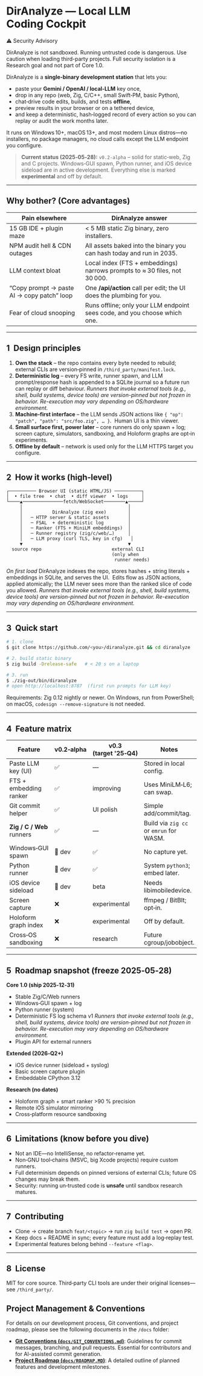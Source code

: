 # DirAnalyze — Local LLM Coding Cockpit

⚠️ Security Advisory

DirAnalyze is not sandboxed. Running untrusted code is dangerous. Use caution when loading third-party projects. Full security isolation is a Research goal and not part of Core 1.0.

DirAnalyze is a **single‑binary development station** that lets you:

* paste your **Gemini / OpenAI / local‑LLM** key once,
* drop in any repo (web, Zig, C/C++, small Swift‑PM, basic Python),
* chat‑drive code edits, builds, and tests **offline**,
* preview results in your browser or on a tethered device,
* and keep a deterministic, hash‑logged record of every action so you can replay or audit the work months later.

It runs on Windows 10+, macOS 13+, and most modern Linux distros—no installers, no package managers, no cloud calls except the LLM endpoint you configure.

> **Current status (2025‑05‑28):** `v0.2‑alpha` – solid for static‑web, Zig and C projects. Windows‑GUI spawn, Python runner, and iOS device sideload are in active development. Everything else is marked **experimental** and off by default.

---

## Why bother?  (Core advantages)

| Pain elsewhere                             | DirAnalyze answer                                                         |
| ------------------------------------------ | ------------------------------------------------------------------------- |
| 15 GB IDE + plugin maze                    | < 5 MB static Zig binary, zero installers.                                |
| NPM audit hell & CDN outages               | All assets baked into the binary you can hash today and run in 2035.      |
| LLM context bloat                          | Local index (FTS + embeddings) narrows prompts to ≈ 30 files, not 30 000. |
| “Copy prompt → paste AI → copy patch” loop | One **/api/action** call per edit; the UI does the plumbing for you.      |
| Fear of cloud snooping                     | Runs offline; only your LLM endpoint sees code, and you choose which one. |

---

## 1  Design principles

1. **Own the stack** – the repo contains every byte needed to rebuild; external CLIs are version‑pinned in `/third_party/manifest.lock`.
2. **Deterministic log** – every FS write, runner spawn, and LLM prompt/response hash is appended to a SQLite journal so a future run can replay or diff behaviour. *Runners that invoke external tools (e.g., shell, build systems, device tools) are version-pinned but not frozen in behavior. Re-execution may vary depending on OS/hardware environment.*
3. **Machine‑first interface** – the LLM sends JSON actions like `{ "op": "patch", "path": "src/foo.zig", … }`.  Human UI is a thin viewer.
4. **Small surface first, power later** – core runners do only spawn + log; screen capture, simulators, sandboxing, and Holoform graphs are opt‑in experiments.
5. **Offline by default** – network is used only for the LLM HTTPS target you configure.

---

## 2  How it works (high‑level)

```
┌────────── Browser UI (static HTML/JS) ──────────┐
│  • file tree  • chat  • diff viewer  • logs     │
└────▲───────────────fetch/WebSocket────────▲─────┘
     │                                       │
     │           DirAnalyze (zig exe)        │
     │   ─ HTTP server & static assets       │
     │   ─ FSAL  + deterministic log         │
     │   ─ Ranker (FTS + MiniLM embeddings)  │
     │   ─ Runner registry (zig/c/web/…)     │
     │   ─ LLM proxy (curl TLS, key in cfg)   │
     ▼                                       ▼
  source repo                          external CLI
                                       (only when
                                        runner needs)
```

*On first load* DirAnalyze indexes the repo, stores hashes + string literals + embeddings in SQLite, and serves the UI.  Edits flow as JSON actions, applied atomically; the LLM never sees more than the ranked slice of code you allowed. *Runners that invoke external tools (e.g., shell, build systems, device tools) are version-pinned but not frozen in behavior. Re-execution may vary depending on OS/hardware environment.*


---

## 3  Quick start

```bash
# 1. clone
$ git clone https://github.com/<you>/diranalyze.git && cd diranalyze

# 2. build static binary
$ zig build -Drelease-safe   # < 20 s on a laptop

# 3. run
$ ./zig-out/bin/diranalyze
# open http://localhost:8787  (first run prompts for LLM key)
```

Requirements: Zig 0.12 nightly or newer.  On Windows, run from PowerShell; on macOS, `codesign --remove-signature` is not needed.

---

## 4  Feature matrix

| Feature                   | v0.2‑alpha | v0.3 (target '25‑Q4) | Notes                                   |
| ------------------------- | ---------- | -------------------- | --------------------------------------- |
| Paste LLM key (UI)        | ✅          | —                    | Stored in local config.                 |
| FTS + embedding ranker    | ✅          | improving            | Uses MiniLM‑L6; can swap.               |
| Git commit helper         | ✅          | UI polish            | Simple add/commit/tag.                  |
| **Zig / C / Web** runners | ✅          | —                    | Build via `zig cc` or `emrun` for WASM. |
| Windows‑GUI spawn         | 🔄 dev     | ✅                    | No capture yet.                         |
| Python runner             | 🔄 dev     | ✅                    | System `python3`; embed later.          |
| iOS device sideload       | 🔄 dev     | beta                 | Needs libimobiledevice.                 |
| Screen capture            | ❌          | experimental         | ffmpeg / BitBlt; opt‑in.                |
| Holoform graph index      | ❌          | experimental         | Off by default.                         |
| Cross‑OS sandboxing       | ❌          | research             | Future cgroup/jobobject.                |

---

## 5  Roadmap snapshot (freeze 2025‑05‑28)

**Core 1.0 (ship 2025‑12‑31)**

* Stable Zig/C/Web runners
* Windows‑GUI spawn + log
* Python runner (system)
* Deterministic FS log schema v1 *Runners that invoke external tools (e.g., shell, build systems, device tools) are version-pinned but not frozen in behavior. Re-execution may vary depending on OS/hardware environment.*
* Plugin API for external runners

**Extended (2026‑Q2+)**

* iOS device runner (sideload + syslog)
* Basic screen capture plugin
* Embeddable CPython 3.12

**Research (no dates)**

* Holoform graph + smart ranker >90 % precision
* Remote iOS simulator mirroring
* Cross‑platform resource sandboxing

---

## 6  Limitations (know before you dive)

* Not an IDE—no IntelliSense, no refactor‑rename yet.
* Non‑GNU tool‑chains (MSVC, big Xcode projects) require custom runners.
* Full determinism depends on pinned versions of external CLIs; future OS changes may break them.
* Security: running un‑trusted code is **unsafe** until sandbox research matures.

---

## 7  Contributing

* Clone → create branch `feat/<topic>` → run `zig build test` → open PR.
* Keep docs + README in sync; every feature must add a log‑replay test.
* Experimental features belong behind `--feature <flag>`.

---

## 8  License

MIT for core source.  Third‑party CLI tools are under their original licenses—see `/third_party/`.

## Project Management & Conventions

For details on our development process, Git conventions, and project roadmap, please see the following documents in the `/docs` folder:

*   [**Git Conventions (`docs/GIT_CONVENTIONS.md`)**](./docs/GIT_CONVENTIONS.md): Guidelines for commit messages, branching, and pull requests. Essential for contributors and for AI-assisted commit generation.
*   [**Project Roadmap (`docs/ROADMAP.MD`)**](./docs/ROADMAP.md): A detailed outline of planned features and development milestones.